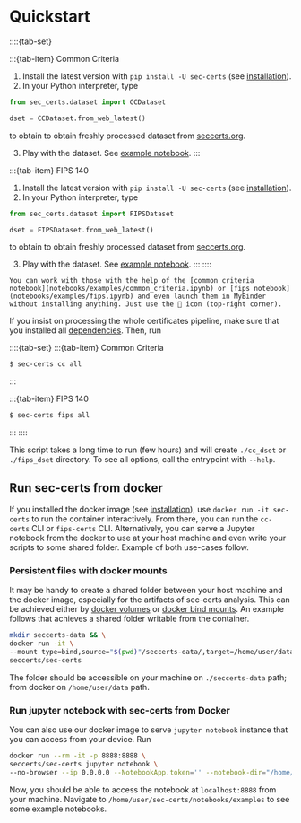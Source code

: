 # Quickstart

::::{tab-set}

:::{tab-item} Common Criteria
1. Install the latest version with `pip install -U sec-certs` (see [installation](installation.md)).
2. In your Python interpreter, type
```python
from sec_certs.dataset import CCDataset

dset = CCDataset.from_web_latest()
```
to obtain to obtain freshly processed dataset from [seccerts.org](https://seccerts.org).

3. Play with the dataset. See [example notebook](./notebooks/examples/common_criteria.ipynb).
:::

:::{tab-item} FIPS 140
1. Install the latest version with `pip install -U sec-certs` (see [installation](installation.md)).
2. In your Python interpreter, type
```python
from sec_certs.dataset import FIPSDataset

dset = FIPSDataset.from_web_latest()
```
to obtain to obtain freshly processed dataset from [seccerts.org](https://seccerts.org).

3. Play with the dataset. See [example notebook](./notebooks/examples/fips.ipynb).
:::
::::

```{hint}
You can work with those with the help of the [common criteria notebook](notebooks/examples/common_criteria.ipynb) or [fips notebook](notebooks/examples/fips.ipynb) and even launch them in MyBinder without installing anything. Just use the 🚀 icon (top-right corner).
```

If you insist on processing the whole certificates pipeline, make sure that you installed all [dependencies](installation.md#dependencies). Then, run

::::{tab-set}
:::{tab-item} Common Criteria
```bash
$ sec-certs cc all
```
:::

:::{tab-item} FIPS 140
```bash
$ sec-certs fips all
```
:::
::::

This script takes a long time to run (few hours) and will create `./cc_dset` or `./fips_dset` directory. To see all options, call the entrypoint with `--help`.

## Run sec-certs from docker

If you installed the docker image (see [installation](installation.md)), use `docker run -it sec-certs` to run the container interactively. From there, you can run the `cc-certs` CLI or `fips-certs` CLI. Alternatively, you can serve a Jupyter notebook from the docker to use at your host machine and even write your scripts to some shared folder. Example of both use-cases follow.

### Persistent files with docker mounts

It may be handy to create a shared folder between your host machine and the docker image, especially for the artifacts of sec-certs analysis. This can be achieved either by [docker volumes](https://docs.docker.com/storage/volumes/) or [docker bind mounts](https://docs.docker.com/storage/bind-mounts/). An example follows that achieves a shared folder writable from the container.

```bash
mkdir seccerts-data && \
docker run -it \
--mount type=bind,source="$(pwd)"/seccerts-data/,target=/home/user/data \
seccerts/sec-certs
```

The folder should be accessible on your machine on `./seccerts-data` path; from docker on `/home/user/data` path.

### Run jupyter notebook with sec-certs from Docker

You can also use our docker image to serve `jupyter notebook` instance that you can access from your device. Run

```bash
docker run --rm -it -p 8888:8888 \
seccerts/sec-certs jupyter notebook \
--no-browser --ip 0.0.0.0 --NotebookApp.token='' --notebook-dir="/home/user/"
```

Now, you should be able to access the notebook at `localhost:8888` from your machine. Navigate to `/home/user/sec-certs/notebooks/examples` to see some example notebooks.
